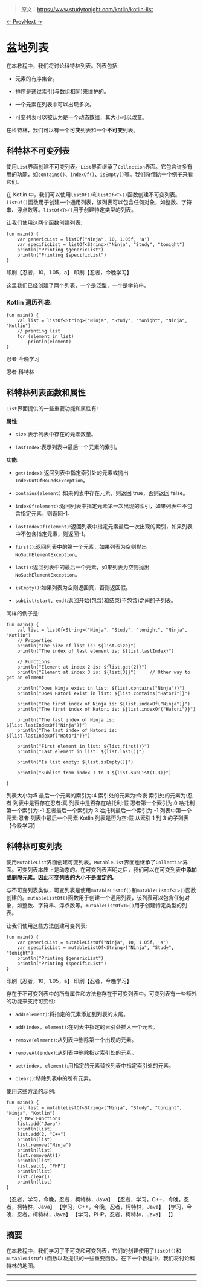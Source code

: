> 原文：<https://www.studytonight.com/kotlin/kotlin-list>

[← Prev](/kotlin/kotlin-collections "Kotlin Collections")[Next →](/kotlin/kotlin-map "Kotlin Map")

# 盆地列表

在本教程中，我们将讨论科特林列表。列表包括:

*   元素的有序集合。

*   排序是通过索引(与数组相同)来维护的。

*   一个元素在列表中可以出现多次。

*   可变列表可以被认为是一个动态数组，其大小可以改变。

在科特林，我们可以有一个**可变**列表和一个**不可变**列表。

## 科特林不可变列表

使用`List`界面创建不可变列表。`List`界面继承了`Collection`界面。它包含许多有用的功能，如`contains()`、`indexOf()`、`isEmpty()`等。我们将借助一个例子来看它们。

在 Kotlin 中，我们可以使用`listOf()`和`listOf<T>()`函数创建不可变列表。`listOf()`函数用于创建一个通用列表，该列表可以包含任何对象，如整数、字符串、浮点数等。`listOf<T>()`用于创建特定类型的列表。

让我们使用这两个函数创建列表:

```
fun main() {
    var genericList = listOf("Ninja", 10, 1.05f, 'a')
    var specificList = listOf<String>("Ninja", "Study", "tonight")
    println("Printing $genericList")
    println("Printing $specificList")
}
```

印刷【忍者，10，1.05，a】
印刷【忍者，今晚学习】

这里我们已经创建了两个列表，一个是泛型，一个是字符串。

### Kotlin 遍历列表:

```
fun main() {
    val list = listOf<String>("Ninja", "Study", "tonight", "Ninja", "Kotlin")
    // printing list
    for (element in list)
        println(element)
}
```

忍者
今晚学习

忍者
科特林

## 科特林列表函数和属性

`List`界面提供的一些重要功能和属性有:

**属性**:

*   `size`:表示列表中存在的元素数量。

*   `lastIndex`:表示列表中最后一个元素的索引。

**功能**:

*   `get(index)`:返回列表中指定索引处的元素或抛出`IndexOutOfBoundsException`。

*   `contains(element)`:如果列表中存在元素，则返回 true，否则返回 false。

*   `indexOf(element)`:返回列表中指定元素第一次出现的索引，如果列表中不包含指定元素，则返回-1。

*   `lastIndexOf(element)`:返回列表中指定元素最后一次出现的索引，如果列表中不包含指定元素，则返回-1。

*   `first()`:返回列表中的第一个元素，如果列表为空则抛出`NoSuchElementException`。

*   `last()`:返回列表中的最后一个元素，如果列表为空则抛出`NoSuchElementException`。

*   `isEmpty()`:如果列表为空则返回真，否则返回假。

*   `subList(start, end)`:返回开始(包含)和结束(不包含)之间的子列表。

同样的例子是:

```
fun main() {
    val list = listOf<String>("Ninja", "Study", "tonight", "Ninja", "Kotlin")
    // Properties
    println("The size of list is: ${list.size}")
    println("The index of last element is: ${list.lastIndex}")

    // Functions
    println("Element at index 2 is: ${list.get(2)}")
    println("Element at index 3 is: ${list[3]}")     // Other way to get an element

    println("Does Ninja exist in list: ${list.contains("Ninja")}")
    println("Does Hatori exist in list: ${list.contains("Hatori")}")

    println("The first index of Ninja is: ${list.indexOf("Ninja")}")
    println("The first index of Hatori is: ${list.indexOf("Hatori")}")

    println("The last index of Ninja is: ${list.lastIndexOf("Ninja")}")
    println("The last index of Hatori is: ${list.lastIndexOf("Hatori")}")

    println("First element in list: ${list.first()}")
    println("Last element in list: ${list.last()}")

    println("Is list empty: ${list.isEmpty()}")

    println("Sublist from index 1 to 3 ${list.subList(1,3)}")

}
```

列表大小为:5
最后一个元素的索引为:4
索引处的元素为:今夜
索引处的元素为:忍者
列表中是否存在忍者:真
列表中是否存在哈托利:假
忍者第一个索引为:0
哈托利第一个索引为:-1
忍者最后一个索引为:3
哈托利最后一个索引为:-1
列表中第一个元素:忍者
列表中最后一个元素:Kotlin
列表是否为空:假
从索引 1 到 3 的子列表【今晚学习】

## 科特林可变列表

使用`MutableList`界面创建可变列表。`MutableList`界面也继承了`Collection`界面。可变列表本质上是动态的。在可变列表声明之后，我们可以在可变列表**中添加或删除元素。因此可变列表的大小不是固定的。**

与不可变列表类似，可变列表是使用`mutableListOf()`和`mutableListOf<T>()`函数创建的。`mutableListOf()`函数用于创建一个通用列表，该列表可以包含任何对象，如整数、字符串、浮点数等。`mutableListOf<T>()`用于创建特定类型的列表。

让我们使用这些方法创建可变列表:

```
fun main() {
    var genericList = mutableListOf("Ninja", 10, 1.05f, 'a')
    var specificList = mutableListOf<String>("Ninja", "Study", "tonight")
    println("Printing $genericList")
    println("Printing $specificList")
}
```

印刷【忍者，10，1.05，a】
印刷【忍者，今晚学习】

存在于不可变列表中的所有属性和方法也存在于可变列表中。可变列表有一些额外的功能来支持可变性:

*   `add(element)`:将指定的元素添加到列表的末尾。

*   `add(index, element)`:在列表中指定的索引处插入一个元素。

*   `remove(element)`:从列表中删除第一个出现的元素。

*   `removeAt(index)`:从列表中删除指定索引处的元素。

*   `set(index, element)`:用指定的元素替换列表中指定索引处的元素。

*   `clear()`:移除列表中的所有元素。

使用这些方法的示例:

```
fun main() {
    val list = mutableListOf<String>("Ninja", "Study", "tonight", "Ninja", "Kotlin")
    // New Functions
    list.add("Java")
    println(list)
    list.add(2, "C++")
    println(list)
    list.remove("Ninja")
    println(list)
    list.removeAt(1)
    println(list)
    list.set(1, "PHP")
    println(list)
    list.clear()
    println(list)
}
```

【忍者，学习，今晚，忍者，柯特林，Java】
【忍者，学习，C++，今晚，忍者，柯特林，Java】
【学习，C++，今晚，忍者，柯特林，Java】
【学习，今晚，忍者，柯特林，Java】
【学习，PHP，忍者，柯特林，Java】
【】

## 摘要

在本教程中，我们学习了不可变和可变列表，它们的创建使用了`listOf()`和`mutableListOf()`函数以及提供的一些重要函数。在下一个教程中，我们将讨论科特林的地图。

* * *

* * *